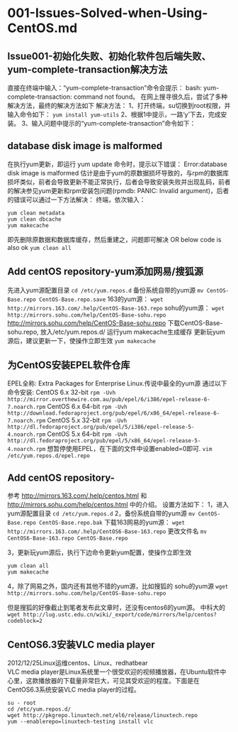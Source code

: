 # 001-Issues-Solved-when-Using-CentOS.md

## Issue001-初始化失败、初始化软件包后端失败、yum-complete-transaction解决方法
直接在终端中输入：“yum-complete-transaction”命令会提示：
bash: yum-complete-transaction: command not found。
在网上搜寻很久后，尝试了多种解决方法，最终的解决方法如下
解决方法：
1、打开终端，su切换到root权限，并输入命令如下：
`yum install yum-utils`
2、根据1中提示，一路‘y’下去，完成安装。
3、输入问题中提示的“yum-complete-transaction”命令如下：

## database disk image is malformed
在执行yum更新，即运行 yum update 命令时，提示以下错误：
Error:database disk image is malformed
估计是由于yum的原数据损坏导致的，与rpm的数据库损坏类似，前者会导致更新不能正常执行，后者会导致安装失败并出现乱码，前者的解决参见yum更新和rpm安装包问题(rpmdb: PANIC: Invalid argument)，后者的错误可以通过一下方法解决：
终端，依次输入：
```
yum clean metadata
yum clean dbcache
yum makecache
```
即先删除原数据和数据库缓存，然后重建之，问题即可解决
OR below code is also ok
`yum clean all` 

## Add centOS repository-yum添加网易/搜狐源
先进入yum源配置目录
`cd /etc/yum.repos.d`
备份系统自带的yum源
`mv CentOS-Base.repo CentOS-Base.repo.save`
163的yum源：
`wget http://mirrors.163.com/.help/CentOS-Base-163.repo`
sohu的yum源：
`wget http://mirrors.sohu.com/help/CentOS-Base-sohu.repo`
http://mirrors.sohu.com/help/CentOS-Base-sohu.repo
下载CentOS-Base-sohu.repo, 放入/etc/yum.repos.d/
运行yum makecache生成缓存
更新玩yum源后，建议更新一下，使操作立即生效
`yum makecache`
 
## 为CentOS安装EPEL软件仓库
EPEL全称: Extra Packages for Enterprise Linux.传说中最全的yum源
通过以下命令安装:
CentOS 6.x 32-bit
`rpm -Uvh http://mirror.overthewire.com.au/pub/epel/6/i386/epel-release-6-7.noarch.rpm`
CentOS 6.x 64-bit
`rpm -Uvh http://download.fedoraproject.org/pub/epel/6/x86_64/epel-release-6-7.noarch.rpm`
CentOS 5.x 32-bit
`rpm -Uvh http://dl.fedoraproject.org/pub/epel/5/i386/epel-release-5-4.noarch.rpm`
CentOS 5.x 64-bit
`rpm -Uvh http://dl.fedoraproject.org/pub/epel/5/x86_64/epel-release-5-4.noarch.rpm`
想暂停使用EPEL，在下面的文件中设置enabled=0即可.
`vim /etc/yum.repos.d/epel.repo`

## Add centOS repository-
参考 http://mirrors.163.com/.help/centos.html 和 http://mirrors.sohu.com/help/centos.html 中的介绍。
设置方法如下：
1，进入yum源配置目录
`cd /etc/yum.repos.d`
2，备份系统自带的yum源
`mv CentOS-Base.repo CentOS-Base.repo.bak`
下载163网易的yum源：
`wget http://mirrors.163.com/.help/CentOS6-Base-163.repo`
更改文件名
`mv CentOS6-Base-163.repo CentOS-Base.repo`

3，更新玩yum源后，执行下边命令更新yum配置，使操作立即生效
```
yum clean all
yum makecache
```

4，除了网易之外，国内还有其他不错的yum源，比如搜狐的
sohu的yum源
`wget http://mirrors.sohu.com/help/CentOS-Base-sohu.repo`

但是搜狐的好像截止到笔者发布此文章时，还没有centos6的yum源。
中科大的
`wget http://lug.ustc.edu.cn/wiki/_export/code/mirrors/help/centos?codeblock=2`

## CentOS6.3安装VLC media player
2012/12/25Linux运维centos、Linux、redhatbear	
VLC media player是Linux系统里一个很受欢迎的视频播放器，在Ubuntu软件中心里，这款播放器的下载量非常巨大，可见其受欢迎的程度。下面是在CentOS6.3系统安装VLC media player的过程。
```
su - root
cd /etc/yum.repos.d/
wget http://pkgrepo.linuxtech.net/el6/release/linuxtech.repo
yum --enablerepo=linuxtech-testing install vlc
```
